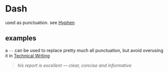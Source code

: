 # Dash

used as punctuation. see [Hyphen](Hyphen%20dbf38a63abab407caaa60d092d7db4f4.md)

## examples

a `--` can be used to replace pretty much all punctuation, but avoid overusing it in [Technical Writing](Technical%20Writing%206c4e93f1d55a4771a4a90adf26ce1594.md)

> *his report is excellent — clear, concise and informative*
>